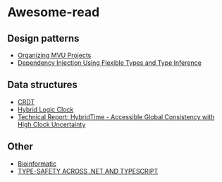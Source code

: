 # Awesome-read

## Design patterns

- [Organizing MVU Projects](https://dev.to/kspeakman/organizing-mvu-projects-2218)
- [Dependency Injection Using Flexible Types and Type Inference](https://gfritz.github.io/posts/2020-12-05-fsadvent-2020-dependency-injection-using-flexible-types-and-type-inference.html)

## Data structures

- [CRDT](https://hal.inria.fr/inria-00555588/PDF/techreport.pdf)
- [Hybrid Logic Clock](https://bartoszsypytkowski.com/hybrid-logical-clocks/)
- [Technical Report: HybridTime - Accessible Global Consistency with High
Clock Uncertainty](http://users.ece.utexas.edu/~garg/pdslab/david/hybrid-time-tech-report-01.pdf)

## Other

- [Bioinformatic](https://jamessdixon.com)
- [TYPE-SAFETY ACROSS .NET AND TYPESCRIPT](https://www.planetgeek.ch/2021/03/11/type-safety-across-net-and-typescript-why/)
